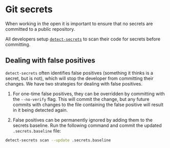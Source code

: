 # Git secrets

When working in the open it is important to ensure that no secrets are committed to a public repository. 

All developers setup [`detect-secrets`](../local-development-setup//install-detect-secrets.md) to scan their code for secrets before committing.

## Dealing with false positives
`detect-secrets` often identifies false positives (something it thinks is a secret, but is not), which will stop
the developer from committing their changes. We have two strategies for dealing with false positives.

1. For one-time false positives, they can be overridden by committing with the `--no-verify` flag. This will commit the
change, but any future commits with changes to the file containing the false positive will result in it being detected again.

2. False positives can be permanently ignored by adding them to the secrets baseline. Run the following command and
commit the updated `.secrets.baseline` file:

```bash
detect-secrets scan --update .secrets.baseline
```

